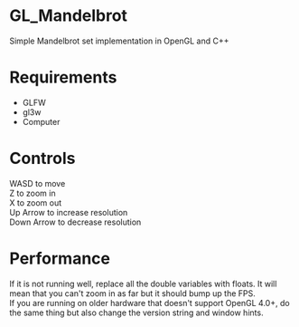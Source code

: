 # GL_Mandelbrot
Simple Mandelbrot set implementation in OpenGL and C++
# Requirements
- GLFW
- gl3w
- Computer
# Controls
WASD to move  
Z to zoom in  
X to zoom out  
Up Arrow to increase resolution  
Down Arrow to decrease resolution  
# Performance
If it is not running well, replace all the double variables with floats. It will mean that you can't zoom in as far but it should bump up the FPS.  
If you are running on older hardware that doesn't support OpenGL 4.0+, do the same thing but also change the version string and window hints.
